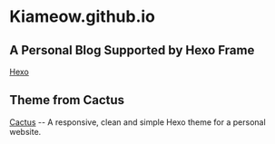 # Kiameow.github.io
## A Personal Blog Supported by Hexo Frame
[Hexo](https://hexo.io/)
## Theme from Cactus
[Cactus](https://github.com/probberechts/hexo-theme-cactus) -- A responsive, clean and simple Hexo theme for a personal website.
